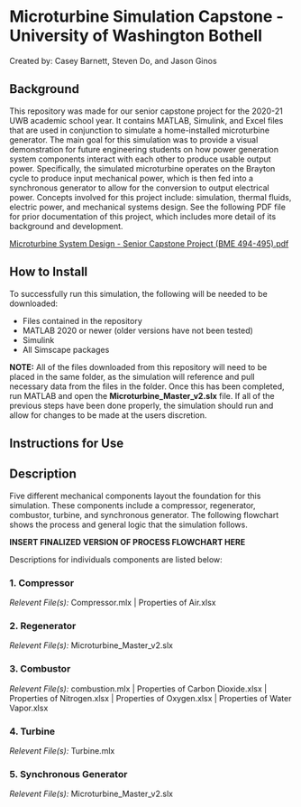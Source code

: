 # Microturbine Simulation Capstone - University of Washington Bothell
Created by: Casey Barnett, Steven Do, and Jason Ginos

## Background
This repository was made for our senior capstone project for the 2020-21 UWB academic school year. It contains MATLAB, Simulink, and Excel files that are used in conjunction to simulate a home-installed microturbine generator. The main goal for this simulation was to provide a visual demonstration for future engineering students on how power generation system components interact with each other to produce usable output power. Specifically, the simulated microturbine operates on the Brayton cycle to produce input mechanical power, which is then fed into a synchronous generator to allow for the conversion to output electrical power. Concepts involved for this project include: simulation, thermal fluids, electric power, and mechanical systems design. See the following PDF file for prior documentation of this project, which includes more detail of its background and development. 

[Microturbine System Design - Senior Capstone Project (BME 494-495).pdf](https://github.com/do-steven/uwb-microturbine/files/6446747/Microturbine.System.Design.-.Senior.Capstone.Project.BME.494-495.pdf)

## How to Install
To successfully run this simulation, the following will be needed to be downloaded:

- Files contained in the repository
- MATLAB 2020 or newer (older versions have not been tested)
- Simulink
- All Simscape packages

**NOTE:** All of the files downloaded from this repository will need to be placed in the same folder, as the simulation will reference and pull necessary data from the files in the folder. Once this has been completed, run MATLAB and open the **Microturbine_Master_v2.slx** file. If all of the previous steps have been done properly, the simulation should run and allow for changes to be made at the users discretion. 

## Instructions for Use

## Description
Five different mechanical components layout the foundation for this simulation. These components include a compressor, regenerator, combustor, turbine, and synchronous generator. The following flowchart shows the process and general logic that the simulation follows. 

**INSERT FINALIZED VERSION OF PROCESS FLOWCHART HERE**

Descriptions for individuals components are listed below:

### 1. Compressor
*Relevent File(s):* Compressor.mlx | Properties of Air.xlsx

### 2. Regenerator
*Relevent File(s):* Microturbine_Master_v2.slx

### 3. Combustor
*Relevent File(s):* combustion.mlx | Properties of Carbon Dioxide.xlsx | Properties of Nitrogen.xlsx | Properties of Oxygen.xlsx | Properties of Water Vapor.xlsx

### 4. Turbine
*Relevent File(s):* Turbine.mlx 

### 5. Synchronous Generator
*Relevent File(s):* Microturbine_Master_v2.slx

  
